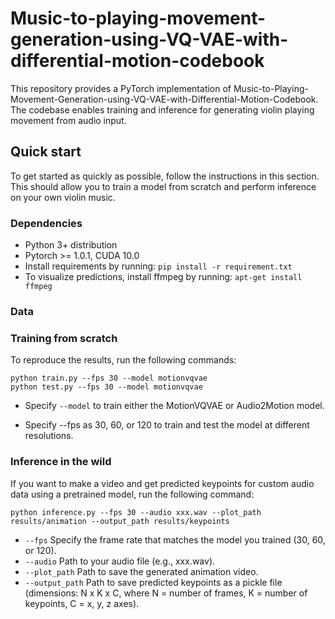 # Music-to-playing-movement-generation-using-VQ-VAE-with-differential-motion-codebook
This repository provides a PyTorch implementation of Music-to-Playing-Movement-Generation-using-VQ-VAE-with-Differential-Motion-Codebook. The codebase enables training and inference for generating violin playing movement from audio input.

## Quick start
To get started as quickly as possible, follow the instructions in this section. This should allow you to train a model from scratch and perform inference on your own violin music.

### Dependencies
- Python 3+ distribution
- Pytorch >= 1.0.1, CUDA 10.0  
- Install requirements by running: `pip install -r requirement.txt`
- To visualize predictions, install ffmpeg by running: `apt-get install ffmpeg`

### Data

### Training from scratch
To reproduce the results, run the following commands:
```
python train.py --fps 30 --model motionvqvae
python test.py --fps 30 --model motionvqvae
```
- Specify `--model` to train either the MotionVQVAE or Audio2Motion model.
* Specify --fps as 30, 60, or 120 to train and test the model at different resolutions.

### Inference in the wild
If you want to make a video and get predicted keypoints for custom audio data using a pretrained model, run the following command:
```
python inference.py --fps 30 --audio xxx.wav --plot_path results/animation --output_path results/keypoints
```
- `--fps` Specify the frame rate that matches the model you trained (30, 60, or 120).
- `--audio` Path to your audio file (e.g., xxx.wav).
- `--plot_path`  Path to save the generated animation video.
- `--output_path` Path to save predicted keypoints as a pickle file (dimensions: N x K x C, where N = number of frames, K = number of keypoints, C = x, y, z axes).
